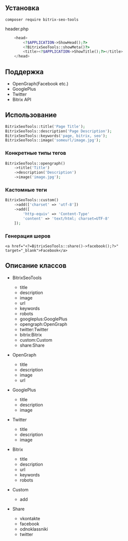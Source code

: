 ## Установка
```
composer require bitrix-seo-tools
```
header.php
```php
    <head>
        <?$APPLICATION->ShowHead();?>
        <?BitrixSeoTools::showMeta()?>
        <title><?$APPLICATION->ShowTitle();?></title>
    </head>
```
## Поддержка
* OpenGraph(Facebook etc.)
* GooglePlus
* Twitter
* Bitrix API

## Использование
```php
BitrixSeoTools::title('Page Title');
BitrixSeoTools::description('Page Description');
BitrixSeoTools::keywords('page, bitrix, seo');
BitrixSeoTools::image('someurl/image.jpg');
```

### Конкретные типы тегов

```php
BitrixSeoTools::opengraph()
    ->title('Title')
    ->description('Description')
    ->image('image.jpg');
```

### Кастомные теги
```php
BitrixSeoTools::custom()
    ->add(['charset' => 'utf-8'])
    ->add([
        'http-equiv' => 'Content-Type'
        'content' => 'text/html; charset=UTF-8'
    ]);
```

### Генерация шеров
```
<a href="<?=BitrixSeoTools::share()->facebook();?>" target="_blank">Facebook</a>
```

## Описание классов
* BitrixSeoTools
    * title
    * description
    * image
    * url
    * keywords
    * robots
    * googleplus:GooglePlus
    * opengraph:OpenGraph
    * twitter:Twitter
    * bitrix:Bitrix
    * custom:Custom
    * share:Share
    
 * OpenGraph
    * title
    * description
    * image
    * url
    
 * GooglePlus
    * title
    * description
    * image
    
 * Twitter
    * title
    * description
    * image
  
 * Bitrix
     * title
     * description
     * url
     * keywords
     * robots
    
 * Custom
    * add
   
 * Share
    * vkontakte
    * facebook
    * odnoklassniki
    * twitter

